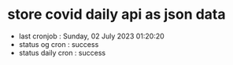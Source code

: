 # store covid daily api as json data

- last cronjob : Sunday, 02 July 2023 01:20:20
- status og cron : success
- status daily cron : success
      
      